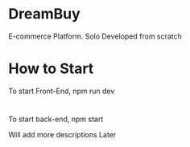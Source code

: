 # DreamBuy

E-commerce Platform. Solo Developed from scratch

# How to Start

To start Front-End, npm run dev

#

To start back-end, npm start

Will add more descriptions Later
